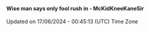 #### Wise man says only fool rush in - McKidKneeKaneSir
Updated on 17/06/2024 - 00:45:13 (UTC) Time Zone
